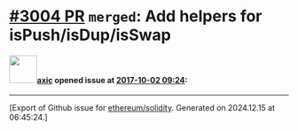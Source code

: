 # [\#3004 PR](https://github.com/ethereum/solidity/pull/3004) `merged`: Add helpers for isPush/isDup/isSwap

#### <img src="https://avatars.githubusercontent.com/u/20340?v=4" width="50">[axic](https://github.com/axic) opened issue at [2017-10-02 09:24](https://github.com/ethereum/solidity/pull/3004):






-------------------------------------------------------------------------------



[Export of Github issue for [ethereum/solidity](https://github.com/ethereum/solidity). Generated on 2024.12.15 at 06:45:24.]
